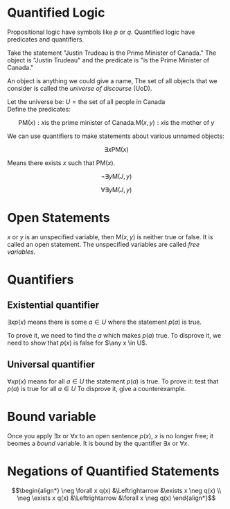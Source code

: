 Quantified Logic
==

Propositional logic have symbols like $p$ or $q$.
Quantified logic have predicates and quantifiers.

Take the statement "Justin Trudeau is the Prime Minister of Canada."
The object is "Justin Trudeau" and the predicate is "is the Prime Minister of Canada."

An object is anything we could give a name,
The set of all objects that we consider is called the *universe of discourse* (UoD).

Let the universe be: $U = \text{the set of all people in Canada}$  
Define the predicates:
```math
\text{PM}(x): x \text{is the prime minister of Canada.}
\text{M}(x, y): x \text{is the mother of } y
```

We can use quantifiers to make statements about various unnamed objects:
```math
\exists x \text{PM}(x)
```
Means there exists $x$ such that $\text{PM}(x)$.

```math
\neg \exists y \text{M}(J, y)
```
```math
\forall \exists y \text{M}(J, y)
```

# Open Statements
$x$ or $y$ is an unspecified variable, then $\text{M}(x,y)$ is neither true or false.
It is called an open statement.
The unspecified variables are called *free variables*.

# Quantifiers
## Existential quantifier
$\exists x p(x)$ means there is some $a \in U$ where the statement $p(a)$ is true.

To prove it, we need to find the $a$ which makes $p(a)$ true.
To disprove it, we need to show that $p(x)$ is false for $\any x \in U$.

## Universal quantifier
$\forall x p(x)$ means for all $a \in U$ the statement $p(a)$ is true.
To prove it: test that $p(a)$ is true for all $a \in U$
To disprove it, give a counterexample.

# Bound variable
Once you apply $\exists x$ or $\forall x$ to an open sentence $p(x)$, $x$ is no longer free; it beomes a *bound* variable. 
It is bound by the quantifier $\exists x$ or $\forall x$.

# Negations of Quantified Statements
```math
\begin{align*}
\neg \forall x q(x) &\Leftrightarrow &\exists x \neg q(x) \\
\neg \exists x q(x) &\Leftrightarrow &\forall x \neg q(x) 
\end{align*}
```



